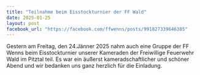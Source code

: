 ```yaml
---
title: "Teilnahme beim Eisstockturnier der FF Wald"
date: 2025-01-25
layout: post
facebook_url: "https://facebook.com/ffwenns/posts/991827339646385"
---
```


Gestern am Freitag, den 24.Jänner 2025 nahm auch eine Gruppe der FF Wenns beim Eisstockturnier unserer Kameraden der Freiwillige Feuerwehr Wald im Pitztal teil. Es war ein äußerst kameradschaftlicher und schöner Abend und wir bedanken uns ganz herzlich für die Einladung.